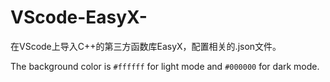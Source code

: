 # VScode-EasyX-
在VScode上导入C++的第三方函数库EasyX，配置相关的.json文件。

The background color is `#ffffff` for light mode and `#000000` for dark mode.
